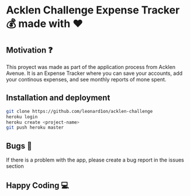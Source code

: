 # Acklen Challenge Expense Tracker :moneybag: made with :heart:

## Motivation :question:
This proyect was made as part of the application process from Acklen Avenue. It is an Expense Tracker where you can save your accounts, add your continous expenses, and see monthly reports of mone spent.
## Installation and deployment
```bash
git clone https://github.com/leonard1on/acklen-challenge
heroku login
heroku create <project-name>
git push heroku master
```

## Bugs :bug:
If there is a problem with the app, please create a bug report in the issues section

## Happy Coding :computer:
